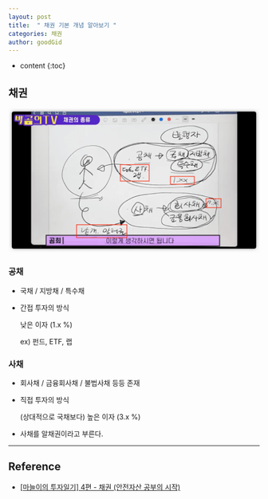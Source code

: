 ```yaml
---
layout: post
title:  " 채권 기본 개념 알아보기 "
categories: 채권
author: goodGid
---
```

* content
{:toc}

## 채권

![](/assets/img/bond/Bond-Basic-Concept_1.png)



### 공채 

* 국채 / 지방채 / 특수채

* 간접 투자의 방식

  낮은 이자 (1.x %)

  ex) 펀드, ETF, 랩

### 사채

* 회사채 / 금융회사채 / 불법사채 등등 존재

* 직접 투자의 방식

  (상대적으로 국채보다) 높은 이자 (3.x %)

* 사채를 알채권이라고 부른다.

---

## Reference

* [[마늘이의 투자일기] 4편 - 채권 (안전자산 공부의 시작)](https://www.youtube.com/watch?v=ImMDPDFqWAs&t=7s)